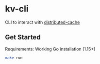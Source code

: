 # kv-cli

CLI to interact with [distributed-cache](https://github.com/humanbeeng/distributed-cache)

## Get Started

Requirements: Working Go installation (1.15+) 

```sh
make run
```
